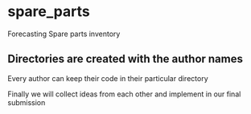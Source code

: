 # spare_parts
Forecasting Spare parts inventory

## Directories are created with the author names

Every author can keep their code in their particular directory

Finally we will collect ideas from each other and implement in our final submission
